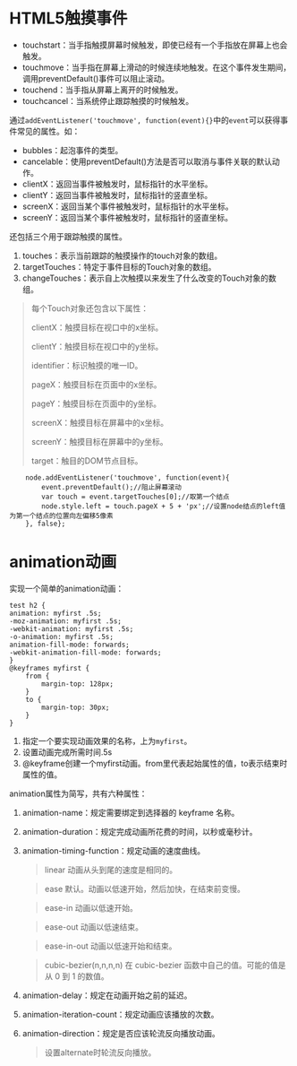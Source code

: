 # HTML5触摸事件

* touchstart：当手指触摸屏幕时候触发，即使已经有一个手指放在屏幕上也会触发。
* touchmove：当手指在屏幕上滑动的时候连续地触发。在这个事件发生期间，调用preventDefault()事件可以阻止滚动。
* touchend：当手指从屏幕上离开的时候触发。
* touchcancel：当系统停止跟踪触摸的时候触发。

通过`addEventListener('touchmove', function(event){}`中的`event`可以获得事件常见的属性。如：

* bubbles：起泡事件的类型。
* cancelable：使用preventDefault()方法是否可以取消与事件关联的默认动作。
* clientX：返回当事件被触发时，鼠标指针的水平坐标。
* clientY：返回当事件被触发时，鼠标指针的竖直坐标。
* screenX：返回当某个事件被触发时，鼠标指针的水平坐标。
* screenY：返回当某个事件被触发时，鼠标指针的竖直坐标。

还包括三个用于跟踪触摸的属性。

1. touches：表示当前跟踪的触摸操作的touch对象的数组。
2. targetTouches：特定于事件目标的Touch对象的数组。
3. changeTouches：表示自上次触摸以来发生了什么改变的Touch对象的数组。
> 每个Touch对象还包含以下属性：
> 
> clientX：触摸目标在视口中的x坐标。
> 
> clientY：触摸目标在视口中的y坐标。
> 
> identifier：标识触摸的唯一ID。
> 
> pageX：触摸目标在页面中的x坐标。
> 
> pageY：触摸目标在页面中的y坐标。
> 
> screenX：触摸目标在屏幕中的x坐标。
> 
> screenY：触摸目标在屏幕中的y坐标。
> 
> target：触目的DOM节点目标。

        node.addEventListener('touchmove', function(event){
            event.preventDefault();//阻止屏幕滚动
            var touch = event.targetTouches[0];//取第一个结点
            node.style.left = touch.pageX + 5 + 'px';//设置node结点的left值为第一个结点的位置向左偏移5像素
        }, false};

# animation动画

实现一个简单的animation动画：

    test h2 {
    animation: myfirst .5s;
    -moz-animation: myfirst .5s;
    -webkit-animation: myfirst .5s;
    -o-animation: myfirst .5s;
    animation-fill-mode: forwards;
    -webkit-animation-fill-mode: forwards;
    }
    @keyframes myfirst {
        from {
            margin-top: 128px;
        }
        to {
            margin-top: 30px;
        }
    }

1. 指定一个要实现动画效果的名称，上为`myfirst`。
2. 设置动画完成所需时间.5s
3. @keyframe创建一个myfirst动画。from里代表起始属性的值，to表示结束时属性的值。

animation属性为简写，共有六种属性：

1. animation-name：规定需要绑定到选择器的 keyframe 名称。

2. animation-duration：规定完成动画所花费的时间，以秒或毫秒计。

3. animation-timing-function：规定动画的速度曲线。

    >linear 动画从头到尾的速度是相同的。

    >ease    默认。动画以低速开始，然后加快，在结束前变慢。

    >ease-in 动画以低速开始。

    >ease-out    动画以低速结束。

    >ease-in-out 动画以低速开始和结束。

    >cubic-bezier(n,n,n,n)   在 cubic-bezier 函数中自己的值。可能的值是从 0 到 1 的数值。

4. animation-delay：规定在动画开始之前的延迟。

5. animation-iteration-count：规定动画应该播放的次数。

6. animation-direction：规定是否应该轮流反向播放动画。

    >设置alternate时轮流反向播放。
